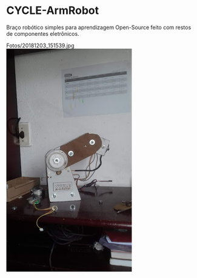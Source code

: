 # CYCLE-ArmRobot
Braço robótico simples para aprendizagem Open-Source feito com restos de componentes eletrônicos.

Fotos/20181203_151539.jpg
![Breadboard diagram of hardware](Fotos/20181203_151539.jpg)
